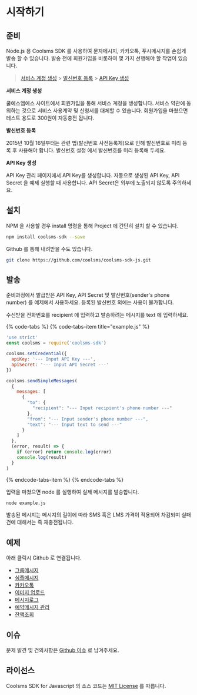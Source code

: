 # 시작하기

## 준비

Node.js 용 Coolsms SDK 를 사용하여 문자메시지, 카카오톡, 푸시메시지를 손쉽게 발송 할 수 있습니다. 발송 전에 회원가입을 비롯하여 몇 가지 선행해야 할 작업이 있습니다.

> [서비스 계정 생성](https://www.coolsms.co.kr/index.php?mid=frontpage&act=dispMemberSignUpForm) &gt; [발신번호 등록](https://www.coolsms.co.kr/index.php?mid=service_setup&act=dispSmsconfigSenderNumbers) &gt; [API Key 생성](https://www.coolsms.co.kr/index.php?mid=service_setup&act=dispSmsconfigCredentials)

**서비스 계정 생성**

쿨에스엠에스 사이트에서 회원가입을 통해 서비스 계정을 생성합니다. 서비스 약관에 동의하는 것으로 서비스 사용계약 및 신청서를 대체할 수 있습니다. 회원가입을 마쳤으면 테스트 용도로 300원이 자동충전 됩니다.

**발신번호 등록**

2015년 10월 16일부터는 관련 법\(발신번호 사전등록제\)으로 인해 발신번호로 미리 등록 후 사용해야 합니다. 발신번호 설정 에서 발신번호를 미리 등록해 두세요.

**API Key 생성**

API Key 관리 페이지에서 API Key를 생성합니다. 자동으로 생성된 API Key, API Secret 을 예제 실행할 때 사용합니다. API Secret은 외부에 노출되지 않도록 주의하세요.

## 설치

NPM 을 사용할 경우 install 명령을 통해 Project 에 간단히 설치 할 수 있습니다.

```bash
npm install coolsms-sdk --save
```

Github 를 통해 내려받을 수도 있습니다.

```bash
git clone https://github.com/coolsms/coolsms-sdk-js.git
```

## 발송

준비과정에서 발급받은 API Key, API Secret 및 발신번호\(sender's phone number\) 를 예제에서 사용하세요. 등록된 발신번호 외에는 사용이 불가합니다.

수신받을 전화번호를 recipient 에 입력하고 발송하려는 메시지를 text 에 입력하세요.

{% code-tabs %}
{% code-tabs-item title="example.js" %}
```javascript
'use strict'
const coolsms = require('coolsms-sdk')

coolsms.setCredential({
  apiKey: '--- Input API Key ---',
  apiSecret: '--- Input API Secret ---'
})

coolsms.sendSimpleMessages(
  {
    messages: [
      {
        "to": {
          "recipient": "--- Input recipient's phone number ---"
        },
        "from": "--- Input sender's phone number ---",
        "text": "--- Input text to send ---"
      }
    ]
  },
  (error, result) => {
    if (error) return console.log(error)
    console.log(result)
  }
)
```
{% endcode-tabs-item %}
{% endcode-tabs %}

입력을 마쳤으면 node 를 실행하여 실제 메시지를 발송합니다.

```bash
node example.js
```

발송된 메시지는 메시지의 길이에 따라 SMS 혹은 LMS 가격이 적용되어 차감되며 실패 건에 대해서는 즉 재충전됩니다.

## 예제

아래 클릭시 Github 로 연결됩니다.

* [그룹메시지](https://github.com/coolsms/coolsms-sdk-js/tree/master/examples/groupMessage)
* [심플메시지](https://github.com/coolsms/coolsms-sdk-js/tree/master/examples/simpleMessage)
* [카카오톡](https://github.com/coolsms/coolsms-sdk-js/tree/master/examples/kakaoTalk)
* [이미지 업로드](https://github.com/coolsms/coolsms-sdk-js/tree/master/examples/images)
* [메시지로그](https://github.com/coolsms/coolsms-sdk-js/tree/master/examples/messageLog)
* [예약메시지 관리](https://github.com/coolsms/coolsms-sdk-js/tree/master/examples/scheduledMessage)
* [잔액조회](https://github.com/coolsms/coolsms-sdk-js/blob/master/examples/getBalance.js)

## 이슈

문제 발견 및 건의사항은 [Github 이슈](https://github.com/coolsms/coolsms-sdk-js/issues/new) 로 남겨주세요.

## 라이선스

Coolsms SDK for Javascript 의 소스 코드는 [MIT License](https://ko.wikipedia.org/wiki/MIT_%ED%97%88%EA%B0%80%EC%84%9C) 를 따릅니다.

